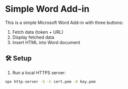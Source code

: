 # Simple Word Add-in

This is a simple Microsoft Word Add-in with three buttons:
1. Fetch data (token + URL)
2. Display fetched data
3. Insert HTML into Word document

## 🛠 Setup

1. Run a local HTTPS server:
```bash
npx http-server -S -C cert.pem -K key.pem


